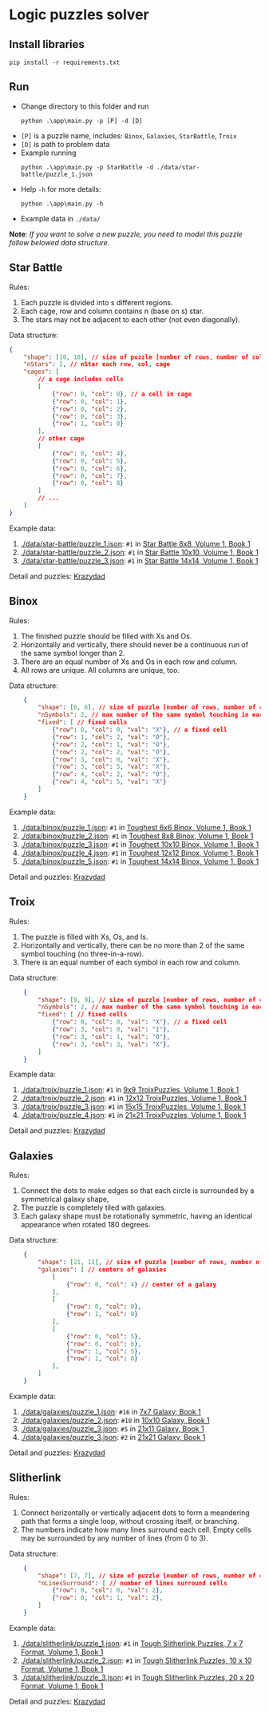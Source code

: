 # Logic puzzles solver

## Install libraries

```
pip install -r requirements.txt
```

## Run
- Change directory to this folder and run
    ```
    python .\app\main.py -p [P] -d [D]
    ```
- `[P]` is a puzzle name, includes: `Binox`, `Galaxies`, `StarBattle`, `Troix`
- `[D]` is path to problem data
- Example running
    ```
    python .\app\main.py -p StarBattle -d ./data/star-battle/puzzle_1.json
    ```
- Help `-h` for more details:
    ```
    python .\app\main.py -h
    ```
- Example data in `./data/`

**Note**: *If you want to solve a new puzzle, you need to model this puzzle follow belowed data structure.*

## Star Battle
Rules:
1. Each puzzle is divided into s different regions.
2. Each cage, row and column contains n (base on s) star.
3. The stars may not be adjacent to each other (not even diagonally).

Data structure:
```json
{
    "shape": [10, 10], // size of puzzle [number of rows, number of columns]
    "nStars": 2, // nStar each row, col, cage
    "cages": [
        // a cage includes cells
        [
            {"row": 0, "col": 0}, // a cell in cage
            {"row": 0, "col": 1},
            {"row": 0, "col": 2},
            {"row": 0, "col": 3},
            {"row": 1, "col": 0}
        ],
        // other cage
        [
            {"row": 0, "col": 4},
            {"row": 0, "col": 5},
            {"row": 0, "col": 6},
            {"row": 0, "col": 7},
            {"row": 0, "col": 8}
        ]
        // ...
    ]
}
```

Example data:
1. [./data/star-battle/puzzle_1.json](https://github.com/Tung-hehe/LogicPuzzlesSolver/blob/main/data/star-battle/puzzle_1.json): `#1` in [Star Battle 8x8, Volume 1, Book 1](https://files.krazydad.com/starbattle/sfiles/STAR_R2_8x8_v1_b1.pdf)
2. [./data/star-battle/puzzle_2.json](https://github.com/Tung-hehe/LogicPuzzlesSolver/blob/main/data/star-battle/puzzle_2.json): `#1` in [Star Battle 10x10, Volume 1, Book 1](https://files.krazydad.com/starbattle/sfiles/STAR_R2_10x10_v1_b1.pdf)
3. [./data/star-battle/puzzle_3.json](https://github.com/Tung-hehe/LogicPuzzlesSolver/blob/main/data/star-battle/puzzle_3.json): `#1` in [Star Battle 14x14, Volume 1, Book 1](https://files.krazydad.com/starbattle/sfiles/STAR_14x14_v1_b1.pdf)

Detail and puzzles: [Krazydad](https://krazydad.com/starbattle/)

## Binox
Rules:
1. The finished puzzle should be filled with Xs and Os.
2. Horizontally and vertically, there should never be a continuous run of the same symbol longer than 2.
3. There are an equal number of Xs and Os in each row and column.
4. All rows are unique. All columns are unique, too.

Data structure:
```json
    {
        "shape": [6, 6], // size of puzzle [number of rows, number of columns]
        "nSymbols": 2, // max number of the same symbol touching in each row, col
        "fixed": [ // fixed cells
            {"row": 0, "col": 0, "val": "X"}, // a fixed cell
            {"row": 1, "col": 2, "val": "O"},
            {"row": 2, "col": 1, "val": "O"},
            {"row": 2, "col": 2, "val": "O"},
            {"row": 3, "col": 0, "val": "X"},
            {"row": 3, "col": 5, "val": "X"},
            {"row": 4, "col": 2, "val": "O"},
            {"row": 4, "col": 5, "val": "X"}
        ]
    }
```

Example data:
1. [./data/binox/puzzle_1.json](https://github.com/Tung-hehe/LogicPuzzlesSolver/blob/main/data/binox/puzzle_1.json): `#1` in [Toughest 6x6 Binox, Volume 1, Book 1](https://files.krazydad.com/binox/sfiles/BINOX_6x6_TF_v1_4pp_b1.pdf)
2. [./data/binox/puzzle_2.json](https://github.com/Tung-hehe/LogicPuzzlesSolver/blob/main/data/binox/puzzle_2.json): `#1` in [Toughest 8x8 Binox, Volume 1, Book 1](https://files.krazydad.com/binox/sfiles/BINOX_8x8_TF_v1_4pp_b1.pdf)
3. [./data/binox/puzzle_3.json](https://github.com/Tung-hehe/LogicPuzzlesSolver/blob/main/data/binox/puzzle_3.json): `#1` in [Toughest 10x10 Binox, Volume 1, Book 1](https://files.krazydad.com/binox/sfiles/BINOX_10x10_TF_v1_4pp_b1.pdf)
4. [./data/binox/puzzle_4.json](https://github.com/Tung-hehe/LogicPuzzlesSolver/blob/main/data/binox/puzzle_4.json): `#1` in [Toughest 12x12 Binox, Volume 1, Book 1](https://files.krazydad.com/binox/sfiles/BINOX_12x12_TF_v1_2pp_b1.pdf)
5. [./data/binox/puzzle_5.json](https://github.com/Tung-hehe/LogicPuzzlesSolver/blob/main/data/binox/puzzle_5.json): `#1` in [Toughest 14x14 Binox, Volume 1, Book 1](https://files.krazydad.com/binox/sfiles/BINOX_14x14_TF_v1_2pp_b1.pdf)

Detail and puzzles: [Krazydad](https://krazydad.com/binox/)

## Troix
Rules:
1. The puzzle is filled with Xs, Os, and Is.
2. Horizontally and vertically, there can be no more than 2 of the same symbol touching (no three-in-a-row).
3. There is an equal number of each symbol in each row and column.

Data structure:
```json
    {
        "shape": [9, 9], // size of puzzle [number of rows, number of columns]
        "nSymbols": 2, // max number of the same symbol touching in each row, col
        "fixed": [ // fixed cells
            {"row": 0, "col": 0, "val": "X"}, // a fixed cell
            {"row": 3, "col": 0, "val": "I"},
            {"row": 3, "col": 1, "val": "O"},
            {"row": 3, "col": 3, "val": "X"},
        ]
    }
```

Example data:
1. [./data/troix/puzzle_1.json](https://github.com/Tung-hehe/LogicPuzzlesSolver/blob/main/data/troix/puzzle_1.json): `#1` in [9x9 TroixPuzzles, Volume 1, Book 1](https://files.krazydad.com/troix/sfiles/TROIX_9x9_regular_v1_4pp_b1.pdf)
2. [./data/troix/puzzle_2.json](https://github.com/Tung-hehe/LogicPuzzlesSolver/blob/main/data/troix/puzzle_2.json): `#1` in [12x12 TroixPuzzles, Volume 1, Book 1](https://files.krazydad.com/troix/sfiles/TROIX_12x12_regular_v1_2pp_b1.pdf)
3. [./data/troix/puzzle_3.json](https://github.com/Tung-hehe/LogicPuzzlesSolver/blob/main/data/troix/puzzle_3.json): `#1` in [15x15 TroixPuzzles, Volume 1, Book 1](https://files.krazydad.com/troix/sfiles/TROIX_15x15_regular_v1_2pp_b1.pdf)
4. [./data/troix/puzzle_4.json](https://github.com/Tung-hehe/LogicPuzzlesSolver/blob/main/data/troix/puzzle_3.json): `#1` in [21x21 TroixPuzzles, Volume 1, Book 1](https://files.krazydad.com/troix/sfiles/TROIX_21x21_regular_v1_1pp_b1.pdf)

Detail and puzzles: [Krazydad](https://krazydad.com/troix/)

## Galaxies
Rules:
1. Connect the dots to make edges so that each circle is surrounded by a symmetrical galaxy shape,
2. The puzzle is completely tiled with galaxies.
3. Each galaxy shape must be rotationally symmetric, having an identical appearance when rotated 180 degrees.

Data structure:
```json
    {
        "shape": [21, 11], // size of puzzle [number of rows, number of columns]
        "galaxies": [ // centers of galaxies
            [
                {"row": 0, "col": 4} // center of a galaxy
            ],
            [
                {"row": 0, "col": 0},
                {"row": 1, "col": 0}
            ],
            [
                {"row": 0, "col": 5},
                {"row": 0, "col": 6},
                {"row": 1, "col": 5},
                {"row": 1, "col": 6}
            ],
        ]
    }
```

Example data:
1. [./data/galaxies/puzzle_1.json](https://github.com/Tung-hehe/LogicPuzzlesSolver/blob/main/data/galaxies/puzzle_1.json): `#16` in [ 7x7 Galaxy, Book 1](https://files.krazydad.com/galaxies/books/GAL_d7_b1.pdf)
2. [./data/galaxies/puzzle_2.json](https://github.com/Tung-hehe/LogicPuzzlesSolver/blob/main/data/galaxies/puzzle_2.json): `#10` in [ 10x10 Galaxy, Book 1](https://files.krazydad.com/galaxies/books/GAL_d10_b1.pdf)
3. [./data/galaxies/puzzle_3.json](https://github.com/Tung-hehe/LogicPuzzlesSolver/blob/main/data/galaxies/puzzle_3.json): `#5` in [ 21x11 Galaxy, Book 1](https://files.krazydad.com/galaxies/books/GAL_d11_b1.pdf)
4. [./data/galaxies/puzzle_3.json](https://github.com/Tung-hehe/LogicPuzzlesSolver/blob/main/data/galaxies/puzzle_4.json): `#2` in [ 21x21 Galaxy, Book 1](https://files.krazydad.com/galaxies/books/GAL_d21_b1.pdf)

Detail and puzzles: [Krazydad](https://krazydad.com/galaxies/)


## Slitherlink
Rules:
1. Connect horizontally or vertically adjacent dots to form a meandering path that forms a single loop, without crossing itself, or branching.
2. The numbers indicate how many lines surround each cell. Empty cells may be surrounded by any number of lines (from 0 to 3).

Data structure:
```json
    {
        "shape": [7, 7], // size of puzzle [number of rows, number of columns]
        "nLinesSurround": [ // number of lines surround cells
            {"row": 0, "col": 0, "val": 2},
            {"row": 0, "col": 1, "val": 2},
        ]
    }
```

Example data:
1. [./data/slitherlink/puzzle_1.json](https://github.com/Tung-hehe/LogicPuzzlesSolver/blob/main/data/slitherlink/puzzle_1.json): `#1` in [ Tough Slitherlink Puzzles, 7 x 7 Format, Volume 1, Book 1](https://files.krazydad.com/slitherlink/sfiles/sl_d2_07x07_b001.pdf)
2. [./data/slitherlink/puzzle_2.json](https://github.com/Tung-hehe/LogicPuzzlesSolver/blob/main/data/slitherlink/puzzle_2.json): `#1` in [ Tough Slitherlink Puzzles, 10 x 10 Format, Volume 1, Book 1](https://files.krazydad.com/slitherlink/sfiles/sl_d2_10x10_b001.pdf)
3. [./data/slitherlink/puzzle_3.json](https://github.com/Tung-hehe/LogicPuzzlesSolver/blob/main/data/slitherlink/puzzle_3.json): `#1` in [ Tough Slitherlink Puzzles, 20 x 20 Format, Volume 1, Book 1](https://files.krazydad.com/slitherlink/sfiles/sl_d2_20x20_b001.pdf)

Detail and puzzles: [Krazydad](https://krazydad.com/slitherlink/)
